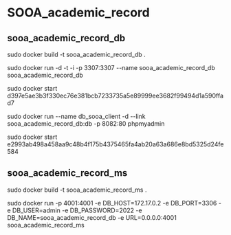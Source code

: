 # SOOA_academic_record

## sooa_academic_record_db

sudo docker build -t sooa_academic_record_db .

sudo docker run -d -t -i -p 3307:3307 --name sooa_academic_record_db sooa_academic_record_db

sudo docker start d397e5ae3b3f330ec76e381bcb7233735a5e89999ee3682f99494d1a590ffad7

sudo docker run --name db_sooa_client -d --link sooa_academic_record_db:db -p 8082:80 phpmyadmin

sudo docker start e2993ab498a458aa9c48b4f175b4375465fa4ab20a63a686e8bd5325d24fe584

## sooa_academic_record_ms

sudo docker build -t sooa_academic_record_ms .

sudo docker run -p 4001:4001 -e DB_HOST=172.17.0.2 -e DB_PORT=3306 -e DB_USER=admin -e DB_PASSWORD=2022 -e DB_NAME=sooa_academic_record_db -e URL=0.0.0.0:4001 sooa_academic_record_ms


